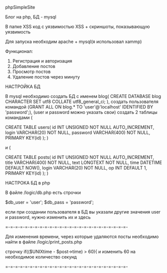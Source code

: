 phpSimpleSite

Блог на php, БД - mysql

В папке XSS код с уязвимостью XSS + скриншоты, показывающую уязвимость

Для запуска необходим apache + mysql(я использовал xammp)


Функционал:
1. Регистрация и авторизация
2. Добавление постов
3. Просмотр постов
4. Удаление постов через минуту



НАСТРОЙКА БД

В mysql необходимо создать БД с именем blog( CREATE DATABASE blog CHARACTER SET utf8 COLLATE utf8_general_ci; ),
создать пользователя командой (GRANT ALL ON blog.* TO 'user'@'localhost' IDENTIFIED BY 'password';), (user и password можно указать свои)
создать 2 таблицы командами ( 

CREATE TABLE users(
id INT UNSIGNED NOT NULL AUTO_INCREMENT, 
login VARCHAR(20) NOT NULL, 
password VARCHAR(400) NOT NULL,
PRIMARY KEY(id)
);
)

и (

CREATE TABLE posts(
id INT UNSIGNED NOT NULL AUTO_INCREMENT, 
title VARCHAR(400) NOT NULL, 
text LONGTEXT NOT NULL, 
time DATETIME DEFAULT NOW(),
login VARCHAR(20) NOT NULL,
op INT DEFAULT 1,
PRIMARY KEY(id)
); 
)

НАСТРОКА БД в php

В файле /logic/db.php есть строчки

$db_user = 'user';
$db_pass = 'password';

если при создании пользователя в БД вы указали другие значения user и password, нужно изменить их и здесь



=-=-=-=-=-=-=-=-=-=-=-=-=-=-=-=-=-=-=-=-=-=-=-=-=-

Для изменения времени, через которые удаляются посты необходимо найти в файле /logic/print_posts.php

строчку 	if(($UNIXtime - $post->time) > 60){
и изменить 60 на необходимое количество секунд  

=-=-=-=-=-=-=-=-=-=-=-=-=-=-=-=-=-=-=-=-=-=-=-=-=-
